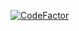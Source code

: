 [![CodeFactor](https://www.codefactor.io/repository/github/shardbytes/ripsafarik/badge)](https://www.codefactor.io/repository/github/shardbytes/ripsafarik)
